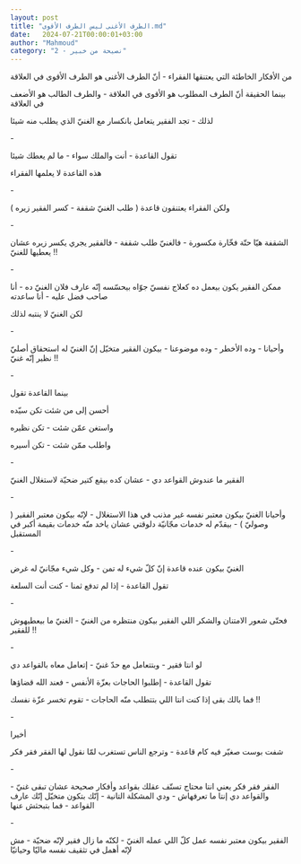```yaml
---
layout: post
title: "الطرف الأغنى ليس الطرف الأقوى.md"
date:   2024-07-21T00:00:01+03:00
author: "Mahmoud"
category: "2 - نصيحة من خبير"
---
```

من الأفكار الخاطئة التي يعتنقها الفقراء - أنّ الطرف
الأغنى هو الطرف الأقوى في العلاقة

بينما الحقيقة أنّ الطرف المطلوب هو الأقوى في العلاقة -
والطرف الطالب هو الأضعف في العلاقة

لذلك - تجد الفقير يتعامل بانكسار مع الغنيّ الذي يطلب منه
شيئا

\-

تقول القاعدة - أنت والملك سواء - ما لم يعطك شيئا

هذه القاعدة لا يعلمها الفقراء

\-

ولكن الفقراء يعتنقون قاعدة ( طلب الغنيّ شقفة - كسر الفقير
زيره )

\-

الشقفة هيّا حتّة فخّارة مكسورة - فالغنيّ طلب شقفة - فالفقير
يجري يكسر زيره عشان يعطيها للغنيّ !!

\-

ممكن الفقير يكون بيعمل ده كعلاج نفسيّ جوّاه بيحسّسه إنّه
عارف فلان الغنيّ ده - أنا صاحب فضل عليه - أنا ساعدته

لكن الغنيّ لا ينتبه لذلك

\-

وأحيانا - وده الأخطر - وده موضوعنا - بيكون الفقير متخيّل
إنّ الغنيّ له استحقاق أصليّ نظير إنّه غنيّ !!

\-

بينما القاعدة تقول

أحسن إلى من شئت تكن سيّده

واستغن عمّن شئت - تكن نظيره

واطلب ممّن شئت - تكن أسيره

\-

الفقير ما عندوش القواعد دي - عشان كده بيقع كتير ضحيّة
لاستغلال الغنيّ

\-

وأحيانا الغنيّ بيكون معتبر نفسه غير مذنب في هذا
الاستغلال - لإنّه بيكون معتبر الفقير ( وصوليّ ) - بيقدّم له خدمات مجّانيّة
دلوقتي عشان ياخد منّه خدمات بقيمة أكبر في المستقبل

\-

الغنيّ بيكون عنده قاعدة إنّ كلّ شيء له تمن - وكل شيء مجّانيّ
له غرض

تقول القاعدة - إذا لم تدفع ثمنا - كنت أنت السلعة

\-

فحتّى شعور الامتنان والشكر اللي الفقير بيكون منتظره من
الغنيّ - الغنيّ ما بيعطيهوش للفقير !!

\-

لو انتا فقير - وبتتعامل مع حدّ غنيّ - إتعامل معاه بالقواعد
دي

تقول القاعدة - إطلبوا الحاجات بعزّة الأنفس - فعند الله
قضاؤها

فما بالك بقى إذا كنت انتا اللي بتتطلب منّه الحاجات - تقوم
تخسر عزّة نفسك !!

\-

أخيرا

شفت بوست صغيّر فيه كام قاعدة - وترجع الناس تستغرب لمّا
نقول لها الفقر فقر فكر

\-

الفقر فقر فكر يعني انتا محتاج تستّف عقلك بقواعد وأفكار
صحيحة عشان تبقى غنيّ - والقواعد دي إنتا ما تعرفهاش - ودي المشكلة
التانية - إنّك بتكون متخيّل إنّك عارف القواعد - فما بتبحثش عنها

\-

الفقير بيكون معتبر نفسه عمل كلّ اللي عمله الغنيّ - لكنّه ما
زال فقير لإنّه ضحيّة - مش لإنّه أهمل في تثقيف نفسه ماليّا وحياتيّا
